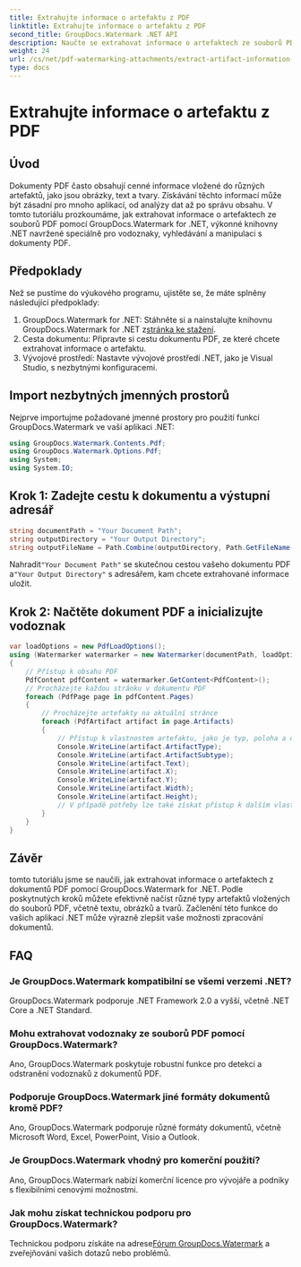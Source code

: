 ```yaml
---
title: Extrahujte informace o artefaktu z PDF
linktitle: Extrahujte informace o artefaktu z PDF
second_title: GroupDocs.Watermark .NET API
description: Naučte se extrahovat informace o artefaktech ze souborů PDF pomocí GroupDocs.Watermark for .NET. Vylepšete své možnosti zpracování dokumentů.
weight: 24
url: /cs/net/pdf-watermarking-attachments/extract-artifact-information-pdf/
type: docs
---
```

# Extrahujte informace o artefaktu z PDF

## Úvod
Dokumenty PDF často obsahují cenné informace vložené do různých artefaktů, jako jsou obrázky, text a tvary. Získávání těchto informací může být zásadní pro mnoho aplikací, od analýzy dat až po správu obsahu. V tomto tutoriálu prozkoumáme, jak extrahovat informace o artefaktech ze souborů PDF pomocí GroupDocs.Watermark for .NET, výkonné knihovny .NET navržené speciálně pro vodoznaky, vyhledávání a manipulaci s dokumenty PDF.
## Předpoklady
Než se pustíme do výukového programu, ujistěte se, že máte splněny následující předpoklady:
1.  GroupDocs.Watermark for .NET: Stáhněte si a nainstalujte knihovnu GroupDocs.Watermark for .NET z[stránka ke stažení](https://releases.groupdocs.com/Watermark/net/).
2. Cesta dokumentu: Připravte si cestu dokumentu PDF, ze které chcete extrahovat informace o artefaktu.
3. Vývojové prostředí: Nastavte vývojové prostředí .NET, jako je Visual Studio, s nezbytnými konfiguracemi.

## Import nezbytných jmenných prostorů
Nejprve importujme požadované jmenné prostory pro použití funkcí GroupDocs.Watermark ve vaší aplikaci .NET:
```csharp
using GroupDocs.Watermark.Contents.Pdf;
using GroupDocs.Watermark.Options.Pdf;
using System;
using System.IO;
```
## Krok 1: Zadejte cestu k dokumentu a výstupní adresář
```csharp
string documentPath = "Your Document Path";
string outputDirectory = "Your Output Directory";
string outputFileName = Path.Combine(outputDirectory, Path.GetFileName(documentPath));
```
 Nahradit`"Your Document Path"` se skutečnou cestou vašeho dokumentu PDF a`"Your Output Directory"` s adresářem, kam chcete extrahované informace uložit.
## Krok 2: Načtěte dokument PDF a inicializujte vodoznak
```csharp
var loadOptions = new PdfLoadOptions();
using (Watermarker watermarker = new Watermarker(documentPath, loadOptions))
{
    // Přístup k obsahu PDF
    PdfContent pdfContent = watermarker.GetContent<PdfContent>();
    // Procházejte každou stránku v dokumentu PDF
    foreach (PdfPage page in pdfContent.Pages)
    {
        // Procházejte artefakty na aktuální stránce
        foreach (PdfArtifact artifact in page.Artifacts)
        {
            // Přístup k vlastnostem artefaktu, jako je typ, poloha a obsah
            Console.WriteLine(artifact.ArtifactType);
            Console.WriteLine(artifact.ArtifactSubtype);
            Console.WriteLine(artifact.Text);
            Console.WriteLine(artifact.X);
            Console.WriteLine(artifact.Y);
            Console.WriteLine(artifact.Width);
            Console.WriteLine(artifact.Height);
            // V případě potřeby lze také získat přístup k dalším vlastnostem, jako jsou podrobnosti o obrázku
        }
    }
}
```

## Závěr
tomto tutoriálu jsme se naučili, jak extrahovat informace o artefaktech z dokumentů PDF pomocí GroupDocs.Watermark for .NET. Podle poskytnutých kroků můžete efektivně načíst různé typy artefaktů vložených do souborů PDF, včetně textu, obrázků a tvarů. Začlenění této funkce do vašich aplikací .NET může výrazně zlepšit vaše možnosti zpracování dokumentů.
## FAQ
### Je GroupDocs.Watermark kompatibilní se všemi verzemi .NET?
GroupDocs.Watermark podporuje .NET Framework 2.0 a vyšší, včetně .NET Core a .NET Standard.
### Mohu extrahovat vodoznaky ze souborů PDF pomocí GroupDocs.Watermark?
Ano, GroupDocs.Watermark poskytuje robustní funkce pro detekci a odstranění vodoznaků z dokumentů PDF.
### Podporuje GroupDocs.Watermark jiné formáty dokumentů kromě PDF?
Ano, GroupDocs.Watermark podporuje různé formáty dokumentů, včetně Microsoft Word, Excel, PowerPoint, Visio a Outlook.
### Je GroupDocs.Watermark vhodný pro komerční použití?
Ano, GroupDocs.Watermark nabízí komerční licence pro vývojáře a podniky s flexibilními cenovými možnostmi.
### Jak mohu získat technickou podporu pro GroupDocs.Watermark?
 Technickou podporu získáte na adrese[Fórum GroupDocs.Watermark](https://forum.groupdocs.com/c/watermark/19) a zveřejňování vašich dotazů nebo problémů.